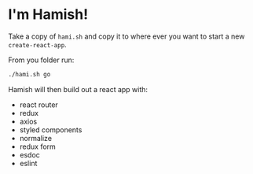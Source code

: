 # I'm Hamish!

Take a copy of `hami.sh` and copy it to where ever you want to start a new `create-react-app`.

From you folder run:

```sh
./hami.sh go
```


Hamish will then build out a react app with:
- react router
- redux
- axios
- styled components
- normalize
- redux form
- esdoc
- eslint
